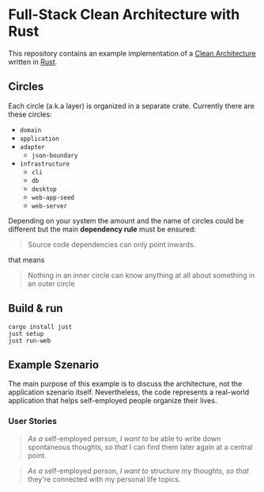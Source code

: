 # Full-Stack Clean Architecture with Rust

This repository contains an example implementation of a
[Clean Architecture](https://blog.cleancoder.com/uncle-bob/2012/08/13/the-clean-architecture.html)
written in [Rust](https://rust-lang.org).

## Circles

Each circle (a.k.a layer) is organized in a separate crate.
Currently there are these circles:

- `domain`
- `application`
- `adapter`
  - `json-boundary`
- `infrastructure`
  - `cli`
  - `db`
  - `desktop`
  - `web-app-seed`
  - `web-server`

Depending on your system the amount and the name of circles could
be different but the main **dependency rule** must be ensured:

> Source code dependencies can only point inwards.

that means

> Nothing in an inner circle can know anything at all about
> something in an outer circle

## Build & run

```
cargo install just
just setup
just run-web
```

## Example Szenario

The main purpose of this example is to discuss the architecture,
not the application szenario itself.
Nevertheless, the code represents a real-world application
that helps self-employed people organize their lives.

### User Stories

> *As a* self-employed person,
> *I want to* be able to write down spontaneous thoughts,
> *so that* I can find them later again at a central point.

> *As a* self-employed person,
> *I want to* structure my thoughts,
> *so that* they're connected with my personal life topics.
